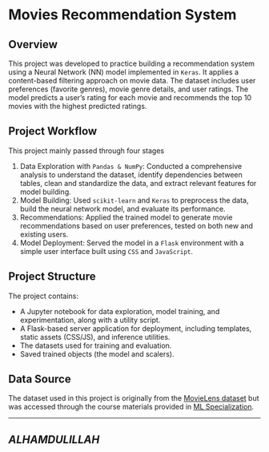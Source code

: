 # Movies Recommendation System

## Overview
This project was developed to practice building a recommendation system using a Neural Network (NN) model implemented in `Keras`. It applies a content-based filtering approach on movie data. The dataset includes user preferences (favorite genres), movie genre details, and user ratings. The model predicts a user’s rating for each movie and recommends the top 10 movies with the highest predicted ratings.

## Project Workflow
This project mainly passed through four stages
1. Data Exploration with `Pandas & NumPy`: Conducted a comprehensive analysis to understand the dataset, identify dependencies between tables, clean and standardize the data, and extract relevant features for model building.
2. Model Building: Used `scikit-learn` and `Keras` to preprocess the data, build the neural network model, and evaluate its performance.
3. Recommendations: Applied the trained model to generate movie recommendations based on user preferences, tested on both new and existing users.
4. Model Deployment: Served the model in a `Flask` environment with a simple user interface built using `CSS` and `JavaScript`.

## Project Structure
The project contains:
- A Jupyter notebook for data exploration, model training, and experimentation, along with a utility script.
- A Flask-based server application for deployment, including templates, static assets (CSS/JS), and inference utilities.
- The datasets used for training and evaluation.
- Saved trained objects (the model and scalers).

## Data Source
The dataset used in this project is originally from the [MovieLens dataset](https://grouplens.org/datasets/movielens/latest/) but was accessed through the course materials provided in [ML Specialization](https://www.coursera.org/specializations/machine-learning-introduction).

---
***ALHAMDULILLAH***
---

